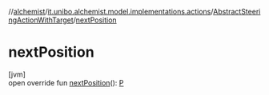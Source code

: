 //[alchemist](../../../index.md)/[it.unibo.alchemist.model.implementations.actions](../index.md)/[AbstractSteeringActionWithTarget](index.md)/[nextPosition](next-position.md)

# nextPosition

[jvm]\
open override fun [nextPosition](next-position.md)(): [P](index.md)
